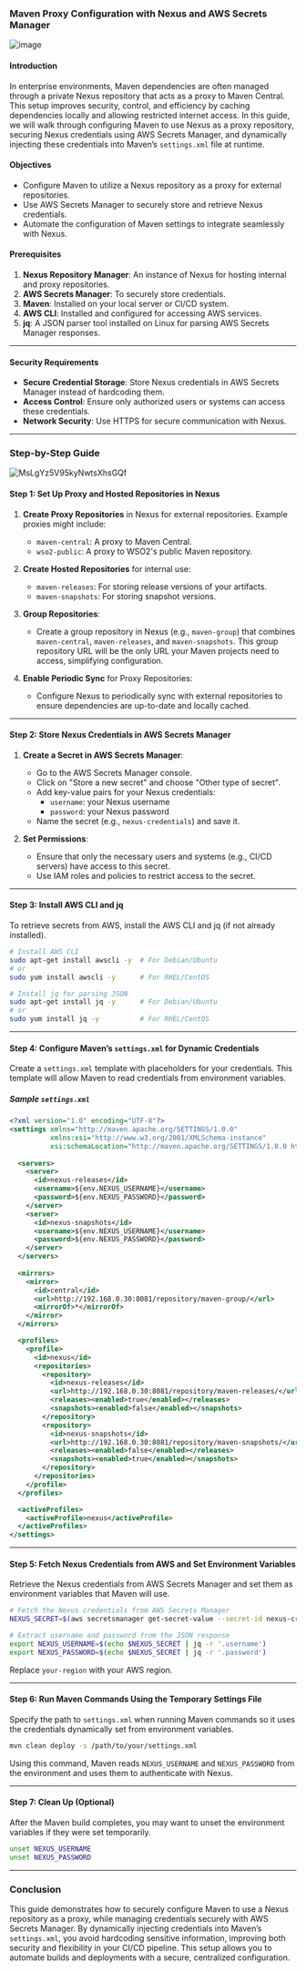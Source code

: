 ### Maven Proxy Configuration with Nexus and AWS Secrets Manager

![image](https://github.com/user-attachments/assets/114e28aa-8c13-4a3e-9592-14be6f58cec4)

#### Introduction

In enterprise environments, Maven dependencies are often managed through a private Nexus repository that acts as a proxy to Maven Central. This setup improves security, control, and efficiency by caching dependencies locally and allowing restricted internet access. In this guide, we will walk through configuring Maven to use Nexus as a proxy repository, securing Nexus credentials using AWS Secrets Manager, and dynamically injecting these credentials into Maven’s `settings.xml` file at runtime.

#### Objectives

- Configure Maven to utilize a Nexus repository as a proxy for external repositories.
- Use AWS Secrets Manager to securely store and retrieve Nexus credentials.
- Automate the configuration of Maven settings to integrate seamlessly with Nexus.

#### Prerequisites

1. **Nexus Repository Manager**: An instance of Nexus for hosting internal and proxy repositories.
2. **AWS Secrets Manager**: To securely store credentials.
3. **Maven**: Installed on your local server or CI/CD system.
4. **AWS CLI**: Installed and configured for accessing AWS services.
5. **jq**: A JSON parser tool installed on Linux for parsing AWS Secrets Manager responses.

---

#### Security Requirements

- **Secure Credential Storage**: Store Nexus credentials in AWS Secrets Manager instead of hardcoding them.
- **Access Control**: Ensure only authorized users or systems can access these credentials.
- **Network Security**: Use HTTPS for secure communication with Nexus.

---

### Step-by-Step Guide

![MsLgYz5V95kyNwtsXhsGQf](https://github.com/user-attachments/assets/c940e1d0-f533-450e-af4d-3a92df9cc5d9)

#### Step 1: Set Up Proxy and Hosted Repositories in Nexus

1. **Create Proxy Repositories** in Nexus for external repositories. Example proxies might include:
   - `maven-central`: A proxy to Maven Central.
   - `wso2-public`: A proxy to WSO2's public Maven repository.

2. **Create Hosted Repositories** for internal use:
   - `maven-releases`: For storing release versions of your artifacts.
   - `maven-snapshots`: For storing snapshot versions.

3. **Group Repositories**:
   - Create a group repository in Nexus (e.g., `maven-group`) that combines `maven-central`, `maven-releases`, and `maven-snapshots`. This group repository URL will be the only URL your Maven projects need to access, simplifying configuration.

4. **Enable Periodic Sync** for Proxy Repositories:
   - Configure Nexus to periodically sync with external repositories to ensure dependencies are up-to-date and locally cached.

---

#### Step 2: Store Nexus Credentials in AWS Secrets Manager

1. **Create a Secret in AWS Secrets Manager**:
   - Go to the AWS Secrets Manager console.
   - Click on "Store a new secret" and choose "Other type of secret".
   - Add key-value pairs for your Nexus credentials:
     - `username`: your Nexus username
     - `password`: your Nexus password
   - Name the secret (e.g., `nexus-credentials`) and save it.

2. **Set Permissions**:
   - Ensure that only the necessary users and systems (e.g., CI/CD servers) have access to this secret.
   - Use IAM roles and policies to restrict access to the secret.

---

#### Step 3: Install AWS CLI and jq

To retrieve secrets from AWS, install the AWS CLI and jq (if not already installed).

```bash
# Install AWS CLI
sudo apt-get install awscli -y  # For Debian/Ubuntu
# or
sudo yum install awscli -y      # For RHEL/CentOS

# Install jq for parsing JSON
sudo apt-get install jq -y      # For Debian/Ubuntu
# or
sudo yum install jq -y          # For RHEL/CentOS
```

---

#### Step 4: Configure Maven’s `settings.xml` for Dynamic Credentials

Create a `settings.xml` template with placeholders for your credentials. This template will allow Maven to read credentials from environment variables.

##### Sample `settings.xml`

```xml
<?xml version="1.0" encoding="UTF-8"?>
<settings xmlns="http://maven.apache.org/SETTINGS/1.0.0"
          xmlns:xsi="http://www.w3.org/2001/XMLSchema-instance"
          xsi:schemaLocation="http://maven.apache.org/SETTINGS/1.0.0 http://maven.apache.org/xsd/settings-1.0.0.xsd">
  
  <servers>
    <server>
      <id>nexus-releases</id>
      <username>${env.NEXUS_USERNAME}</username>
      <password>${env.NEXUS_PASSWORD}</password>
    </server>
    <server>
      <id>nexus-snapshots</id>
      <username>${env.NEXUS_USERNAME}</username>
      <password>${env.NEXUS_PASSWORD}</password>
    </server>
  </servers>
  
  <mirrors>
    <mirror>
      <id>central</id>
      <url>http://192.168.0.30:8081/repository/maven-group/</url>
      <mirrorOf>*</mirrorOf>
    </mirror>
  </mirrors>

  <profiles>
    <profile>
      <id>nexus</id>
      <repositories>
        <repository>
          <id>nexus-releases</id>
          <url>http://192.168.0.30:8081/repository/maven-releases/</url>
          <releases><enabled>true</enabled></releases>
          <snapshots><enabled>false</enabled></snapshots>
        </repository>
        <repository>
          <id>nexus-snapshots</id>
          <url>http://192.168.0.30:8081/repository/maven-snapshots/</url>
          <releases><enabled>false</enabled></releases>
          <snapshots><enabled>true</enabled></snapshots>
        </repository>
      </repositories>
    </profile>
  </profiles>

  <activeProfiles>
    <activeProfile>nexus</activeProfile>
  </activeProfiles>
</settings>
```

---

#### Step 5: Fetch Nexus Credentials from AWS and Set Environment Variables

Retrieve the Nexus credentials from AWS Secrets Manager and set them as environment variables that Maven will use.

```bash
# Fetch the Nexus credentials from AWS Secrets Manager
NEXUS_SECRET=$(aws secretsmanager get-secret-value --secret-id nexus-credentials --region your-region --query SecretString --output text)

# Extract username and password from the JSON response
export NEXUS_USERNAME=$(echo $NEXUS_SECRET | jq -r '.username')
export NEXUS_PASSWORD=$(echo $NEXUS_SECRET | jq -r '.password')
```

Replace `your-region` with your AWS region.

---

#### Step 6: Run Maven Commands Using the Temporary Settings File

Specify the path to `settings.xml` when running Maven commands so it uses the credentials dynamically set from environment variables.

```bash
mvn clean deploy -s /path/to/your/settings.xml
```

Using this command, Maven reads `NEXUS_USERNAME` and `NEXUS_PASSWORD` from the environment and uses them to authenticate with Nexus.

---

#### Step 7: Clean Up (Optional)

After the Maven build completes, you may want to unset the environment variables if they were set temporarily.

```bash
unset NEXUS_USERNAME
unset NEXUS_PASSWORD
```

---

### Conclusion

This guide demonstrates how to securely configure Maven to use a Nexus repository as a proxy, while managing credentials securely with AWS Secrets Manager. By dynamically injecting credentials into Maven’s `settings.xml`, you avoid hardcoding sensitive information, improving both security and flexibility in your CI/CD pipeline. This setup allows you to automate builds and deployments with a secure, centralized configuration.
